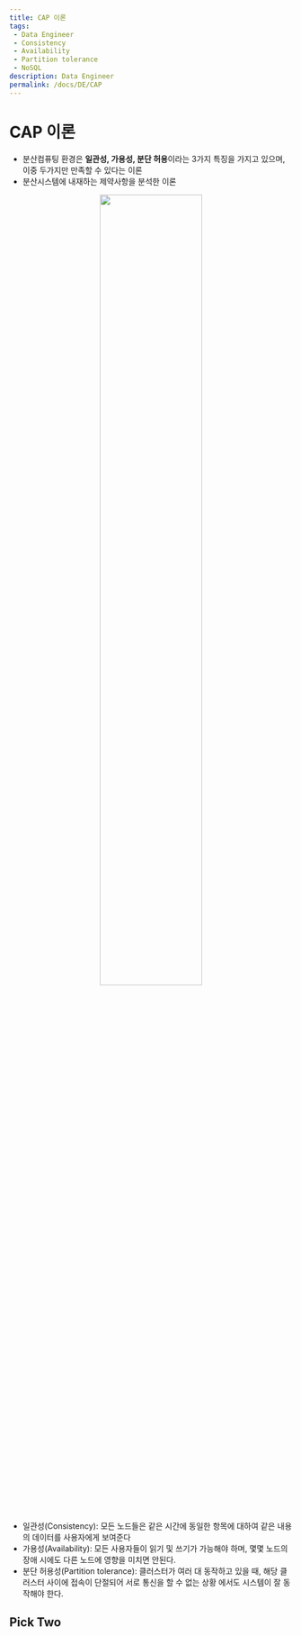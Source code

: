 ```yaml
---
title: CAP 이론
tags: 
 - Data Engineer
 - Consistency
 - Availability
 - Partition tolerance
 - NoSQL
description: Data Engineer
permalink: /docs/DE/CAP
---
```


# CAP 이론

- 분산컴퓨팅 환경은 **일관성, 가용성, 분단 허용**이라는 3가지 특징을 가지고 있으며, 이중 두가지만 만족할 수 있다는 이론
- 분산시스템에 내재하는 제약사항을 분석한 이론

<center><img src="https://miro.medium.com/max/1400/1*djklTxhAf1Jfu_moetZNeg.png" width="60%"></center>

- 일관성(Consistency): 모든 노드들은 같은 시간에 동일한 항목에 대하여 같은 내용의 데이터를 사용자에게 보여준다
- 가용성(Availability): 모든 사용자들이 읽기 및 쓰기가 가능해야 하며, 몇몇 노드의 장애 시에도 다른 노드에 영향을 미치면 안된다.
- 분단 허용성(Partition tolerance): 클러스터가 여러 대 동작하고 있을 때, 해당 클러스터 사이에 접속이 단절되어 서로 통신을 할 수 없는 상황
에서도 시스템이 잘 동작해야 한다.

## Pick Two